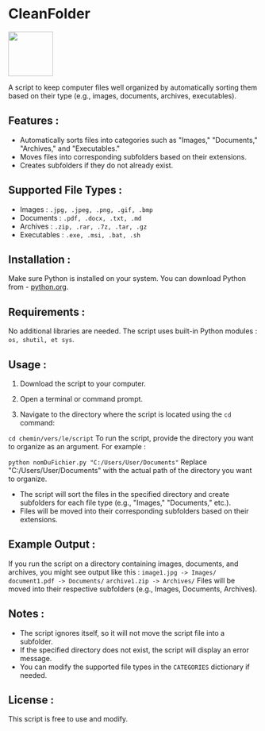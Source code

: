 # CleanFolder 
<img src="https://www.hebergeur-image.com/upload/91.168.77.68-67aa9a112ff33.png" width="90" />

A script to keep computer files well organized by automatically sorting them based on their type (e.g., images, documents, archives, executables).

## Features :
- Automatically sorts files into categories such as "Images," "Documents," "Archives," and "Executables."
- Moves files into corresponding subfolders based on their extensions.
- Creates subfolders if they do not already exist.

## Supported File Types :
- Images : ```.jpg, .jpeg, .png, .gif, .bmp```
- Documents : ```.pdf, .docx, .txt, .md```
- Archives : ```.zip, .rar, .7z, .tar, .gz```
- Executables : ```.exe, .msi, .bat, .sh```

## Installation :
Make sure Python is installed on your system. You can download Python from  - [python.org](https://www.python.org/downloads/).

## Requirements :
No additional libraries are needed. The script uses built-in Python modules : ```os, shutil, et sys```.

## Usage :
1. Download the script to your computer.

2. Open a terminal or command prompt.

3. Navigate to the directory where the script is located using the ```cd``` command:

```cd chemin/vers/le/script```
To run the script, provide the directory you want to organize as an argument. For example :

```python nomDuFichier.py "C:/Users/User/Documents"```
Replace "C:/Users/User/Documents" with the actual path of the directory you want to organize.

- The script will sort the files in the specified directory and create subfolders for each file type (e.g., "Images," "Documents," etc.).
- Files will be moved into their corresponding subfolders based on their extensions.

## Example Output :
If you run the script on a directory containing images, documents, and archives, you might see output like this :
```image1.jpg -> Images/```
```document1.pdf -> Documents/```
```archive1.zip -> Archives/```
Files will be moved into their respective subfolders (e.g., Images, Documents, Archives).

## Notes :
- The script ignores itself, so it will not move the script file into a subfolder.
- If the specified directory does not exist, the script will display an error message.
- You can modify the supported file types in the ```CATEGORIES``` dictionary if needed.

## License :
This script is free to use and modify.
